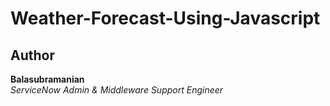 # Weather-Forecast-Using-Javascript

## **Author**
**Balasubramanian**  
*ServiceNow Admin & Middleware Support Engineer* 